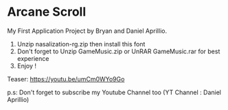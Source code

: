 # Arcane Scroll
My First Application Project by Bryan and Daniel Aprillio.

1. Unzip nasalization-rg.zip then install this font
2. Don't forget to Unzip GameMusic.zip or UnRAR GameMusic.rar for best experience
3. Enjoy !

Teaser: https://youtu.be/umCm0WYo9Go

p.s: Don't forget to subscribe my Youtube Channel too (YT Channel : Daniel Aprillio)
